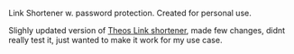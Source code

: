Link Shortener w. password protection. Created for personal use.

Slighly updated version of [Theos Link shortener](https://github.com/t3dotgg/joltik), made few changes, didnt really test it, just wanted to make it work for my use case.
